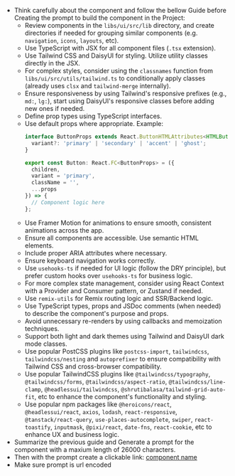 - Think carefully about the component and follow the bellow Guide before Creating the prompt to build the component in the Project:
  - Review components in the `libs/ui/src/lib` directory, and create directories if needed for grouping similar components (e.g. `navigation`, `icons`, `layouts`, etc).
  - Use TypeScript with JSX for all component files (`.tsx` extension).
  - Use Tailwind CSS and DaisyUI for styling. Utilize utility classes directly in the JSX.
  - For complex styles, consider using the `classnames` function from `libs/ui/src/utils/tailwind.ts` to conditionally apply classes (already uses `clsx` and `tailwind-merge` internally).
  - Ensure responsiveness by using Tailwind's responsive prefixes (e.g., `md:`, `lg:`), start using DaisyUI's responsive classes before adding new ones if needed.
  - Define prop types using TypeScript interfaces.
  - Use default props where appropriate. Example:
    ```typescript
    interface ButtonProps extends React.ButtonHTMLAttributes<HTMLButtonElement> {
      variant?: 'primary' | 'secondary' | 'accent' | 'ghost';
    }

    export const Button: React.FC<ButtonProps> = ({ 
      children, 
      variant = 'primary', 
      className = '', 
      ...props 
    }) => {
      // Component logic here
    };
    ```
  - Use Framer Motion for animations to ensure smooth, consistent animations across the app.
  - Ensure all components are accessible. Use semantic HTML elements.
  - Include proper ARIA attributes where necessary.
  - Ensure keyboard navigation works correctly.
  - Use `usehooks-ts` if needed for UI logic (follow the DRY principle), but prefer custom hooks over `usehooks-ts` for business logic.
  - For more complex state management, consider using React Context with a Provider and Consumer pattern, or Zustand if needed.
  - Use `remix-utils` for Remix routing logic and SSR/Backend logic.
  - Use TypeScript types, props and JSDoc comments (when needed) to describe the component's purpose and props.
  - Avoid unnecessary re-renders by using callbacks and memoization techniques.
  - Support both light and dark themes using Tailwind and DaisyUI dark mode classes.
  - Use popular PostCSS plugins like `postcss-import`, `tailwindcss`, `tailwindcss/nesting` and `autoprefixer` to ensure compatibility with Tailwind CSS and cross-browser compatibility.
  - Use popular TailwindCSS plugins like `@tailwindcss/typography`, `@tailwindcss/forms`, `@tailwindcss/aspect-ratio`, `@tailwindcss/line-clamp`, `@headlessui/tailwindcss`, `@shrutibalasa/tailwind-grid-auto-fit`, etc to enhance the component's functionality and styling.
  - Use popular npm packages like `@heroicons/react`, `@headlessui/react`, `axios`, `lodash`, `react-responsive`, `@tanstack/react-query`, `use-places-autocomplete`, `swiper`, `react-toastify`, `inputmask`, `@pixi/react`, `date-fns`, `react-cookie`, etc to enhance UX and business logic.
- Summarize the previous guide and Generate a prompt for the component with a maxium length of 26000 characters.
- Then with the prompt create a clickable link: [component name](https://v0.dev/chat?q={prompt})
- Make sure prompt is url encoded